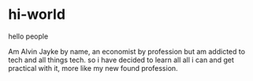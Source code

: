 # hi-world
hello people

Am Alvin Jayke by name, an economist by profession but am addicted to tech and all things tech.
so i have decided to learn all all i can and get practical with it, more like my new found profession.
